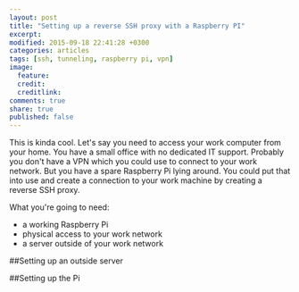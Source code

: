 ```yaml
---
layout: post
title: "Setting up a reverse SSH proxy with a Raspberry PI"
excerpt:
modified: 2015-09-18 22:41:28 +0300
categories: articles
tags: [ssh, tunneling, raspberry pi, vpn]
image:
  feature:
  credit:
  creditlink:
comments: true
share: true
published: false
---
```


This is kinda cool. Let's say you need to access your work computer from your home. You have a small office with no dedicated IT support. Probably you don't have a VPN which you could use to connect to your work network. But you have a spare Raspberry Pi lying around. You could put that into use and create a connection to your work machine by creating a reverse SSH proxy.

What you're going to need:
* a working Raspberry Pi
* physical access to your work network
* a server outside of your work network

##Setting up an outside server

##Setting up the Pi
